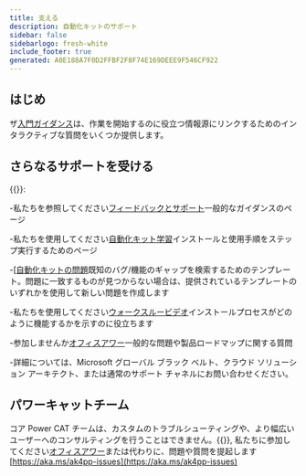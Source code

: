 ```yaml
---
title: 支える
description: 自動化キットのサポート
sidebar: false
sidebarlogo: fresh-white
include_footer: true
generated: A0E188A7F0D2FFBF2F8F74E169DEEE9F546CF922
---
```


## はじめ

ザ[入門ガイダンス](/ja/get-started)は、作業を開始するのに役立つ情報源にリンクするためのインタラクティブな質問をいくつか提供します。

## さらなるサポートを受ける

{{<product-name>}}:

-私たちを参照してください[フィードバックとサポート](https://learn.microsoft.com/power-automate/guidance/automation-kit/feedback-support)一般的なガイダンスのページ

-私たちを使用してください[自動化キット学習](https://aka.ms/automation-kit-learn)インストールと使用手順をステップ実行するためのページ

-[[自動化キットの問題](https://aka.ms/ak4pp-issues)既知のバグ/機能のギャップを検索するためのテンプレート。問題に一致するものが見つからない場合は、提供されているテンプレートのいずれかを使用して新しい問題を作成します

-私たちを使用してください[ウォークスルービデオ](優先度の高いバグや機能による各マイルストーン)インストールプロセスがどのように機能するかを示すのに役立ちます

-参加しませんか[オフィスアワー](/ja/office-hours)一般的な問題や製品ロードマップに関する質問

-詳細については、Microsoft グローバル ブラック ベルト、クラウド ソリューション アーキテクト、または通常のサポート チャネルにお問い合わせください。

## パワーキャットチーム

コア Power CAT チームは、カスタムのトラブルシューティングや、より幅広いユーザーへのコンサルティングを行うことはできません。{{<product-name>}}, 私たちに参加してください[オフィスアワー](/ja/office-hours)または代わりに、問題や質問を提起します[https://aka.ms/ak4pp-issues](https://aka.ms/ak4pp-issues)

